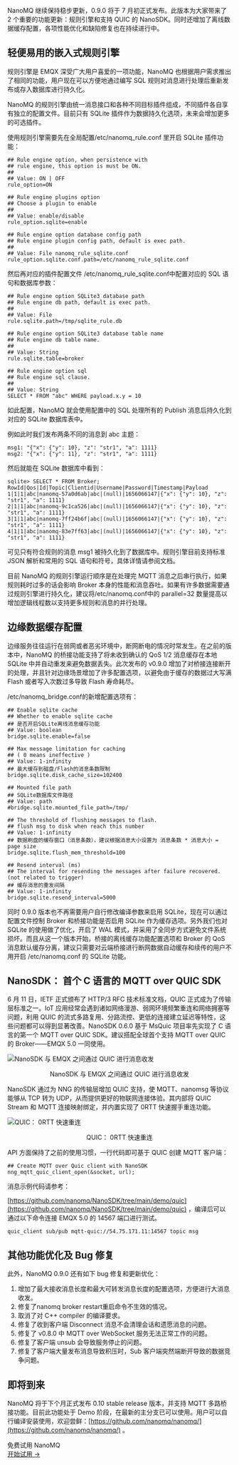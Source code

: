 NanoMQ 继续保持稳步更新，0.9.0 将于 7 月初正式发布。此版本为大家带来了 2 个重要的功能更新：规则引擎和支持 QUIC 的 NanoSDK。同时还增加了离线数据缓存配置，各项性能优化和缺陷修复也在持续进行中。

## 轻便易用的嵌入式规则引擎

规则引擎是 EMQX 深受广大用户喜爱的一项功能，NanoMQ 也根据用户需求推出了相同的功能，用户现在可以方便地通过编写 SQL 规则对消息进行处理后重新发布或存入数据库进行持久化。

NanoMQ 的规则引擎由统一消息接口和各种不同目标插件组成，不同插件各自享有独立的配置文件。目前只有 SQLite 插件作为数据持久化选项，未来会增加更多的可选插件。

使用规则引擎需要先在全局配置/etc/nanomq_rule.conf 里开启 SQLite 插件功能：

```
## Rule engine option, when persistence with 
## rule engine, this option is must be ON.
## 
## Value: ON | OFF
rule_option=ON

## Rule engine plugins option
## Choose a plugin to enable
## 
## Value: enable/disable
rule_option.sqlite=enable

## Rule engine option database config path
## Rule engine plugin config path, default is exec path.
## 
## Value: File nanomq_rule_sqlite.conf
rule_option.sqlite.conf.path=/etc/nanomq_rule_sqlite.conf
```

然后再对应的插件配置文件 /etc/nanomq_rule_sqlite.conf中配置对应的 SQL 语句和数据库参数：

```
## Rule engine option SQLite3 database path
## Rule engine db path, default is exec path.
## 
## Value: File
rule.sqlite.path=/tmp/sqlite_rule.db

## Rule engine option SQLite3 database table name
## Rule engine db table name.
## 
## Value: String
rule.sqlite.table=broker

## Rule engine option sql
## Rule engine sql clause.
## 
## Value: String
SELECT * FROM "abc" WHERE payload.x.y = 10
```

如此配置，NanoMQ 就会使用配置中的 SQL 处理所有的 Publish 消息后持久化到对应的 SQLite 数据库表中。

例如此时我们发布两条不同的消息到 abc 主题：

```
msg1: "{"x": {"y": 10}, "z": "str1", "a": 1111}
msg2: "{"x": {"y": 11}, "z": "str1", "a": 1111}
```

然后就能在 SQLite 数据库中看到：

```
sqlite> SELECT * FROM Broker;
RowId|Qos|Id|Topic|Clientid|Username|Password|Timestamp|Payload
1|1|1|abc|nanomq-57a0d6ab|abc|(null)|1656066147|{"x": {"y": 10}, "z": "str1", "a": 1111}
2|1|1|abc|nanomq-9c1ca526|abc|(null)|1656066147|{"x": {"y": 10}, "z": "str1", "a": 1111}
3|1|1|abc|nanomq-7ff24b6f|abc|(null)|1656066147|{"x": {"y": 10}, "z": "str1", "a": 1111}
4|1|1|abc|nanomq-83e7ff63|abc|(null)|1656066147|{"x": {"y": 10}, "z": "str1", "a": 1111}
```

可见只有符合规则的消息 msg1 被持久化到了数据库中。规则引擎目前支持标准 JSON 解析和常用的 SQL 语句和符号，具体详情请参阅文档。

目前 NanoMQ 的规则引擎运行顺序是在处理完 MQTT 消息之后串行执行，如果规则耗时过多的话会影响 Broker 本身的性能和消息吞吐。如果有许多数据需要通过规则引擎进行持久化，建议将/etc/nanomq.conf中的 parallel=32 数量提高以增加逻辑线程数以支持更多规则和消息的并行处理。

## 边缘数据缓存配置

边缘服务往往运行在弱网或者恶劣环境中，断网断电的情况时常发生。在之前的版本中，NanoMQ 的桥接功能支持了将未收到确认的 QoS 1/2 消息缓存在本地 SQLite 中并自动重发来避免数据丢失。此次发布的 v0.9.0 增加了对桥接连接断开的处理，并且针对边缘场景增加了许多配置选项，以避免由于缓存的数据过大写满 Flash 或者写入次数过多导致 Flash 寿命耗尽。

/etc/nanomq_bridge.conf的新增配置选项有：

```
## Enable sqlite cache
## Whether to enable sqlite cache
## 是否开启SQLite离线消息缓存功能
## Value: boolean
bridge.sqlite.enable=false

## Max message limitation for caching
## ( 0 means ineffective )
## Value: 1-infinity
## 最大缓存到磁盘/Flash的消息条数限制
bridge.sqlite.disk_cache_size=102400

## Mounted file path
## SQLite数据库文件路径
## Value: path
#bridge.sqlite.mounted_file_path=/tmp/

## The threshold of flushing messages to flash.
## flush msg to disk when reach this number
## Value: 1-infinity
## 数据刷盘的缓存窗口（消息条数），建议根据消息大小设置为 消息条数 * 消息大小 = page size
bridge.sqlite.flush_mem_threshold=100

## Resend interval (ms)
## The interval for resending the messages after failure recovered. (not related to trigger)
## 缓存消息的重发间隔
## Value: 1-infinity
bridge.sqlite.resend_interval=5000
```

同时 0.9.0 版本也不再需要用户自行修改编译参数来启用 SQLite，现在可以通过配置文件控制 Broker 和桥接功能是否启用 SQLite 作为缓存选项。另外我们也对 SQLite 的使用做了优化，开启了 WAL 模式，并采用了全同步方式避免文件系统损坏。而且从这一个版本开始，桥接的离线缓存功能配置选项和 Broker 的 QoS 消息默认缓存分离，建议只需要对云端桥接进行断网数据自动缓存和续传的用户不用开启 /etc/nanomq.conf 的 SQLite 功能。



## NanoSDK： 首个 C 语言的 MQTT over QUIC SDK

6 月 11 日，IETF 正式颁布了 HTTP/3 RFC 技术标准文档，QUIC 正式成为了传输层标准之一。IoT 应用经常会遇到诸如网络漫游、弱网环境频繁重连和网络拥塞等问题，利用 QUIC 的流式多路复用、分路流控、更低的连接建立延迟等特性，这些问题都可以得到显著改善。NanoSDK 0.6.0 基于 MsQuic 项目率先实现了 C 语言的第一个 MQTT over QUIC SDK。建议搭配全球首个支持 MQTT over QUIC 的 Broker——EMQX 5.0 一同使用。

![NanoSDK 与 EMQX 之间通过 QUIC 进行消息收发](https://assets.emqx.com/images/76f7b3b1ee315901bd32acdee9d8fd40.png)

<center>NanoSDK 与 EMQX 之间通过 QUIC 进行消息收发</center>

NanoSDK 通过为 NNG 的传输层增加 QUIC 支持，使 MQTT、nanomsg 等协议能够从 TCP 转为 UDP，从而提供更好的物联网连接体验。其内部将 QUIC Stream 和 MQTT 连接映射绑定，并内置实现了 0RTT 快速握手重连功能。

![QUIC： 0RTT 快速重连](https://assets.emqx.com/images/5bb75bbc17789dee5dc476b3324569c1.png)

<center>QUIC： 0RTT 快速重连</center>

API 方面保持了之前的使用习惯，一行代码即可基于 QUIC 创建 MQTT 客户端：

```
## Create MQTT over Quic client with NanoSDK
nng_mqtt_quic_client_open(&socket, url);
```

消息示例代码请参考：

[https://github.com/nanomq/NanoSDK/tree/main/demo/quic](https://github.com/nanomq/NanoSDK/tree/main/demo/quic) ，编译后可以通过以下命令连接 EMQX 5.0 的 14567 端口进行测试。

```
quic_client sub/pub mqtt-quic://54.75.171.11:14567 topic msg
```

## 其他功能优化及 Bug 修复

此外，NanoMQ 0.9.0 还有如下 bug 修复和更新优化：

1. 增加了最大接收消息长度和最大可转发消息长度的配置选项，方便进行大消息收发。
2. 修复了nanomq broker restart重启命令不生效的情况。
3. 取消了对 C++ compiler 的编译要求。
4. 修复了收到客户端 Disconnect 消息不会清理会话和遗愿消息的问题。
5. 修复了 v0.8.0 中 MQTT over WebSocket 服务无法正常工作的问题。
6. 修复了客户端 unsub 会导致服务停止的问题。
7. 修复了客户端大量发布消息导致积压时，Sub 客户端突然端断开导致的数据竞争问题。

## 即将到来

NanoMQ 将于下个月正式发布 0.10 stable release 版本，并支持 MQTT 多路桥接功能。目前此功能处于 Demo 阶段，在最新的主分支已可以使用。用户可以自行编译安装使用，欢迎尝鲜：[https://github.com/nanomq/nanomq/](https://github.com/nanomq/nanomq/) 。



<section class="promotion">
    <div>
        免费试用 NanoMQ
    </div>
    <a href="https://www.emqx.com/zh/try?product=nanomq" class="button is-gradient px-5">开始试用 →</a>
</section>
